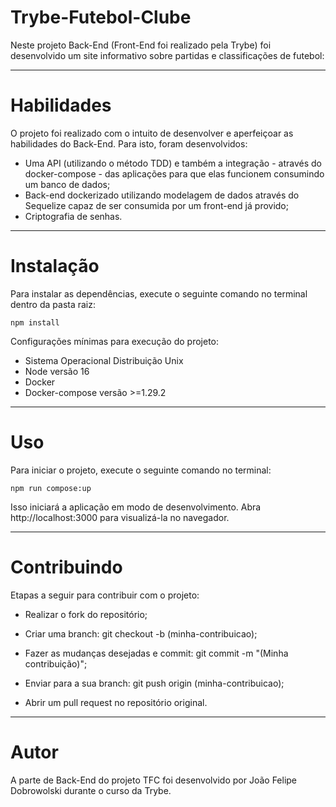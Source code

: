 # Trybe-Futebol-Clube

Neste projeto Back-End (Front-End foi realizado pela Trybe) foi desenvolvido um site informativo sobre partidas e classificações de futebol:

-----

# Habilidades

O projeto foi realizado com o intuito de desenvolver e aperfeiçoar as habilidades do Back-End. Para isto, foram desenvolvidos:
- Uma API (utilizando o método TDD) e também a integração - através do docker-compose - das aplicações para que elas funcionem consumindo um banco de dados;
- Back-end dockerizado utilizando modelagem de dados através do Sequelize capaz de ser consumida por um front-end já provido;
- Criptografia de senhas.

-----

# Instalação

Para instalar as dependências, execute o seguinte comando no terminal dentro da pasta raiz:

`npm install`

Configurações mínimas para execução do projeto:

 - Sistema Operacional Distribuição Unix
 - Node versão 16
 - Docker
 - Docker-compose versão >=1.29.2

-----

# Uso

Para iniciar o projeto, execute o seguinte comando no terminal:

`npm run compose:up`

Isso iniciará a aplicação em modo de desenvolvimento. Abra http://localhost:3000 para visualizá-la no navegador.

-----

# Contribuindo

Etapas a seguir para contribuir com o projeto:

- Realizar o fork do repositório;

- Criar uma branch: git checkout -b (minha-contribuicao);

- Fazer as mudanças desejadas e commit: git commit -m "(Minha contribuição)";

- Enviar para a sua branch: git push origin (minha-contribuicao);

- Abrir um pull request no repositório original.

-----

# Autor

A parte de Back-End do projeto TFC foi desenvolvido por João Felipe Dobrowolski durante o curso da Trybe.
